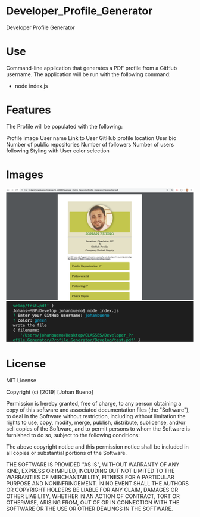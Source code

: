 # Developer_Profile_Generator
Developer Profile Generator

# Use 
 Command-line application that generates a PDF profile from a GitHub username. The application will be run with the following command:
  *  node index.js

# Features 
The  Profile will be populated with the following:

Profile image
User name
Link to User GitHub profile
location
User bio
Number of public repositories
Number of followers
Number of users following
Styling with User color selection

# Images 
<img src="./Profile_Generator/Develop/assets/img/Screen Shot 2019-12-21 at 9.09.45 PM.png">
<img src="./Profile_Generator/Develop/assets/img/Screen Shot 2019-12-21 at 9.10.18 PM.png">


# License
MIT License

Copyright (c) [2019] [Johan Bueno]

Permission is hereby granted, free of charge, to any person obtaining a copy of this software and associated documentation files (the "Software"), to deal in the Software without restriction, including without limitation the rights to use, copy, modify, merge, publish, distribute, sublicense, and/or sell copies of the Software, and to permit persons to whom the Software is furnished to do so, subject to the following conditions:

The above copyright notice and this permission notice shall be included in all copies or substantial portions of the Software.

THE SOFTWARE IS PROVIDED "AS IS", WITHOUT WARRANTY OF ANY KIND, EXPRESS OR IMPLIED, INCLUDING BUT NOT LIMITED TO THE WARRANTIES OF MERCHANTABILITY, FITNESS FOR A PARTICULAR PURPOSE AND NONINFRINGEMENT. IN NO EVENT SHALL THE AUTHORS OR COPYRIGHT HOLDERS BE LIABLE FOR ANY CLAIM, DAMAGES OR OTHER LIABILITY, WHETHER IN AN ACTION OF CONTRACT, TORT OR OTHERWISE, ARISING FROM, OUT OF OR IN CONNECTION WITH THE SOFTWARE OR THE USE OR OTHER DEALINGS IN THE SOFTWARE.